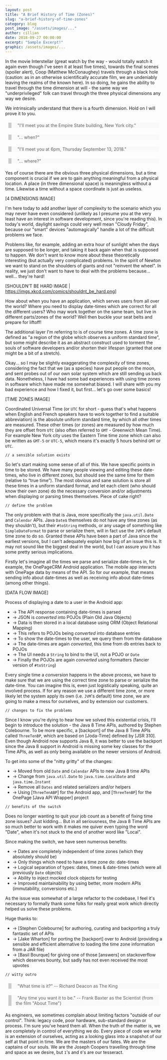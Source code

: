 ```yaml
---
layout: post
title: "A Brief History of Time (Zones)"
slug: "a-brief-history-of-time-zones"
category: blog
post_image: "/assets/images/..."
author: cillian
date: 2018-09-27 00:00:00
excerpt: "Sample Excerpt!"
graphic: /assets/images/...
---
```


<style>

.github-blockquote {
  background: #f9f9f9;
  border-left: 10px solid #ccc;
  margin: 1.5em 10px;
  padding: .53m 10px;
}

.github-blockquote:before {
  color: #ccc;
  font-size: 4em;
  line-height: .1em;
  margin-right: .25em;
  vertical-align: -.43m;
}

.github-blockquote p {
  display: inline;
  padding-left: 5px;
}

</style>

In the movie Interstellar (great watch by the way - would totally watch it again even though I've seen it at least five times), towards the final scenes (spoiler alert), Coop (Matthew McConaughey) travels through a black hole (caution: as in an otherwise scientifically accurate film, we are undeniably leaving the realms of the known here). In so doing, he gains the ability to travel through the time dimension at will - the same way we "underprivileged" folk can travel through the three physical dimensions any way we desire.

We intrinsically understand that there is a fourth dimension. Hold on I will prove it to you.

<blockquote class="github-blockquote">
  <p>"I'll meet you at the Empire State building, New York city."</p>
</blockquote>
<blockquote class="github-blockquote">
  <p>"... when?"</p>
</blockquote>

<blockquote class="github-blockquote">
  <p>"I'll meet you at 6pm, Thursday September 13, 2018."</p>
</blockquote>
<blockquote class="github-blockquote">
  <p>"... where?"</p>
</blockquote>

Yes of course there are the obvious three physical dimensions, but a time component is crucial if we are to gain anything meaningful from a physical location. A place (in three dimensional space) is meaningless without a time. Likewise a time without a space coordinate is just as useless.

[4 DIMENSIONS IMAGE]

I'm here today to add another layer of complexity to the scenario which you may never have even considered (unlikely as I presume you at the very least have an interest in software development, since you're reading this). In today's world, daylight savings could very well mean "Cloudy Friday", because our "smart" devices "automagically" handle a lot of the difficult problems we face.

Problems like, for example, adding an extra hour of sunlight when the days are supposed to be longer, and taking it back again when that is supposed to happen. We don't want to know more about these theoretically interesting (but actually very complicated) problems. In the spirit of Newton we want to stand on the shoulders of giants and not "reinvent the wheel". In reality, we just don't want to have to deal with the problems because... well... they're hard!

[SHOULDN’T BE HARD IMAGE | https://imgs.xkcd.com/comics/shouldnt_be_hard.png]

How about when you have an application, which serves users from all over the world? Where you need to display date-times which are correct for all the different users? Who may work together on the same team, but live in different parts/zones of the world? Well then buckle your seat belts and prepare for liftoff!

The additional layer I'm referring to is of course time zones. A time zone is defined as "a region of the globe which observes a uniform standard time", but some might describe it as an abstract construct used to torment the souls of software developers and/or shorten their lifespan (granted that one might be a bit of a stretch).

Okay... so I may be slightly exaggerating the complexity of time zones, considering the fact that we (as a species) have put people on the moon, and sent probes out of our own solar system which are still sending us back data. Nonetheless, I have had some bad experiences with using time zones in software which have made me somewhat biased. I will share with you my bad experience and how I fixed it, but first... let's go over some basics!

[TIME ZONES IMAGE]

Coordinated Universal Time (or `UTC` for short - guess that's what happens when English and French speakers have to work together to find a suitable abbreviation) is the absolute uniform standard time, by which all other times are measured. These other times (or zones) are measured by how much they are offset from `UTC` (also often referred to `GMT` - Greenwich Mean Time). For example New York city uses the Eastern Time time zone which can also be written as `GMT-5` or `UTC-5`, which means it's exactly 5 hours behind `GMT` or `UTC`.

`// a sensible solution exists`

So let's start making some sense of all of this. We have specific points in time to be stored. We have many people viewing and editing these date-times, who live in different zones, but should see the same time for them (relative to “true time”). The most obvious and sane solution is store all these times in a uniform standard format, and let each client (who should know their own zone) do the necessary conversion and/or adjustments when displaying or parsing times themselves. Piece of cake right?

`// define the problem`

The only problem with that is Java, more specifically the `java.util.Date` and `Calendar` APIs. Java `Date`s themselves do not have any time zones (as they shouldn't), but their `#toString` methods, or any usage of something like `SimpleDateFormat` to parse or serialize them, will in fact use the `JVM`'s default time zone to do so. Granted these APIs have been a part of Java since the earliest versions, but I can't adequately explain how big of an issue this is. It may not sound like the biggest deal in the world, but I can assure you it has some pretty serious implications.

Firstly let's imagine all the times we parse and serialize date-times in, for example, the OnePageCRM Android application. The mobile app interacts with OnePage data by means of the API. So for our example, that means sending info about date-times as well as receiving info about date-times (among other things).

[DATA FLOW IMAGE]

Process of displaying a date to a user in the Android app:
* -> The API response containing date-times is parsed
* -> JSON is *converted* into POJOs (Plain Old Java Objects)
* -> Data is then stored in a local database using ORM (Object Relational Mapping)
* -> This refers to POJOs being *converted* into database entries
* -> To show the date-times to the user, we query them from the database
* -> The date-times are again *converted*, this time from db entries back to POJOs
* -> The UI needs a `String` to bind to the UI, not a POJO or `Date`
* -> Finally the POJOs are again *converted* using formatters (fancier version of `#toString`)

Every single time a *conversion* happens in the above process, we have to make sure that we are using the correct time zone to parse or serialize the date-time. You can imagine this is, even just logistically speaking, quite an involved process. If for any reason we use a different time zone, or more likely let the system apply its own (i.e. `JVM`'s default) time zone, we are going to make a mess for ourselves, and by extension our customers.

`// changes to fix the problems`

Since I know you're dying to hear how we solved this existential crisis, I'll begin to introduce the solution - the Java 8 Time APIs, authored by Stephen Colebourne. To be more specific, a [backport] of the Java 8 Time APIs called `ThreeTenBP`, which are based on [Joda-Time] defined by [JSR 310]. Even though Android now supports Java 8, it was better to use the backport since the Java 8 support in Android is missing some key classes for the Time APIs, as well as only being available on the newer versions of Android.

To get into some of the "nitty gritty" of the changes:
* -> Moved from old `Date` and `Calendar` APIs to new Java 8 time APIs
* -> Change from `java.util.Date` to `java.time.LocalDate` and `java.time.Instant`
* -> Remove all `Dates` and related serializers and/or helpers
* -> Using [`ThreeTenABP`] for the Android app, and [`ThreeTenBP`] for the OnePage [Java API Wrapper] project

`// benefits of the switch`

Does no longer wanting to quit your job count as a benefit of fixing time zone issues? Just kidding... But in all seriousness, the Java 8 Time APIs are so much better to work with it makes me quiver even typing the word "Date", when it's not stuck to the end of another word like "Local".

Since making the switch, we have seen numerous benefits:
* -> Dates are completely independent of time zones (which they absolutely should be)
* -> Only things which need to have a time zone do: date-times
* -> Logical separation of types: dates, times & date-times (which were all previously `Date` objects)
* -> Ability to inject mocked clock objects for testing
* -> Improved maintainability by using better, more modern APIs (immutability, conversions etc.)

As the issue was somewhat of a large refactor to the codebase, I feel it's necessary to formally thank some folks for really great work which directly helped us solve these problems.

Huge thanks to:
* -> [Stephen Colebourne] for authoring, curating and backporting a truly fantastic set of APIs
* -> [Jake Wharton] for porting the [backport] over to Android (providing a sensible and efficient alternative to loading the time zone information from a JAR file)
* -> [Basil Bourque] for giving one of those [answers] on stackoverflow which deserves bounty, but sadly has not even received the most upvotes

`// witty outro`

<blockquote class="github-blockquote">
  <p>"What time is it?" -- Richard Deacon as The King</p>
</blockquote>

<blockquote class="github-blockquote">
  <p>"Any time you want it to be." -- Frank Baxter as the Scientist (from the film "About Time")</p>
</blockquote>

As engineers, we sometimes complain about limiting factors "outside of our control". Think: legacy code, poor hardware, sub-standard design or process. I'm sure you've heard them all. When the truth of the matter is, we are completely in control of everything we do. Every piece of code we write is an extension of ourselves, acting as a looking glass into a snapshot of our self at that point in time. We are the masters of our fates. We are the captains of our souls. We are the Joseph Coopers travelling through time and space as we desire, but `1`'s and `0`'s are our tesseract.